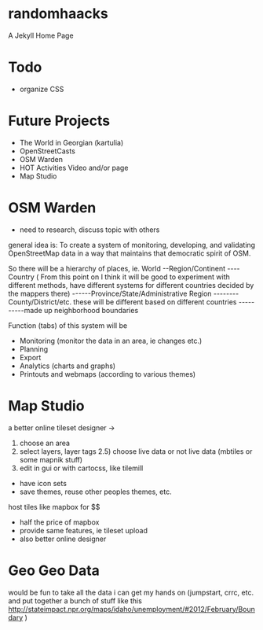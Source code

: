 randomhaacks
============

A Jekyll Home Page



Todo
====
* organize CSS


Future Projects
===============
* The World in Georgian (kartulia)
* OpenStreetCasts
* OSM Warden
* HOT Activities Video and/or page
* Map Studio


OSM Warden
==========
* need to research, discuss topic with others

general idea is:
To create a system of monitoring, developing, and validating OpenStreetMap data in a way that maintains that democratic spirit of OSM.

So there will be a hierarchy of places, ie.
World
--Region/Continent
----Country
( From this point on I think it will be good to experiment with different methods, have different systems for different countries decided by the mappers there)
------Province/State/Administrative Region
--------County/District/etc.  these will be different based on different countries
----------made up neighborhood boundaries

Function (tabs) of this system will be
- Monitoring (monitor the data in an area, ie changes etc.)
- Planning
- Export
- Analytics (charts and graphs)
- Printouts and webmaps (according to various themes)


Map Studio
==========
a better online tileset designer ->
1) choose an area
2) select layers, layer tags
2.5) choose live data or not live data (mbtiles or some mapnik stuff)
3) edit in gui or with cartocss, like tilemill

- have icon sets
- save themes, reuse other peoples themes, etc.

host tiles like mapbox for $$
- half the price of mapbox
- provide same features, ie tileset upload
- also better online designer

Geo Geo Data
============
would be fun to take all the data i can get my hands on (jumpstart, crrc, etc. and
put together a bunch of stuff like this http://stateimpact.npr.org/maps/idaho/unemployment/#2012/February/Boundary
)





